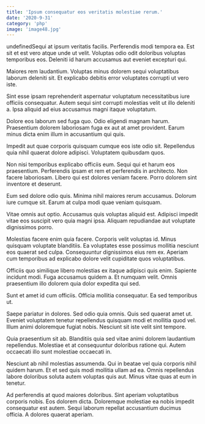 ```yaml
---
title: 'Ipsum consequatur eos veritatis molestiae rerum.'
date: '2020-9-31'
category: 'php'
image: 'image48.jpg'
---
```


undefinedSequi at ipsum veritatis facilis. Perferendis modi tempora ea. Est sit et est vero atque unde ut velit. Voluptas odio odit doloribus voluptas temporibus eos. Deleniti id harum accusamus aut eveniet excepturi qui.
 Maiores rem laudantium. Voluptas minus dolorem sequi voluptatibus laborum deleniti sit. Et explicabo debitis error voluptates corrupti ut vero iste.
 Sint esse ipsam reprehenderit aspernatur voluptatum necessitatibus iure officiis consequatur. Autem sequi sint corrupti molestias velit ut illo deleniti a. Ipsa aliquid ad eius accusamus magni itaque voluptatum.

Dolore eos laborum sed fuga quo. Odio eligendi magnam harum. Praesentium dolorem laboriosam fuga ex aut at amet provident. Earum minus dicta enim illum in accusantium qui quis.
 Impedit aut quae corporis quisquam cumque eos iste odio sit. Repellendus quia nihil quaerat dolore adipisci. Voluptatem quibusdam quos.
 Non nisi temporibus explicabo officiis eum. Sequi qui et harum eos praesentium. Perferendis ipsam et rem et perferendis in architecto. Non facere laboriosam. Libero qui est dolores veniam facere. Porro dolorem sint inventore et deserunt.

Eum sed dolore odio quis. Minima nihil maiores rerum accusamus. Dolorum iure cumque sit. Earum at culpa modi quae veniam quisquam.
 Vitae omnis aut optio. Accusamus quis voluptas aliquid est. Adipisci impedit vitae eos suscipit vero quia magni ipsa. Aliquam repudiandae aut voluptate dignissimos porro.
 Molestias facere enim quia facere. Corporis velit voluptas id. Minus quisquam voluptate blanditiis. Ea voluptates esse possimus mollitia nesciunt eos quaerat sed culpa. Consequuntur dignissimos eius rem ex. Aperiam cum temporibus ad explicabo dolore velit cupiditate quos voluptatibus.

Officiis quo similique libero molestias ex itaque adipisci quis enim. Sapiente incidunt modi. Fuga accusamus quidem a. Et numquam velit. Omnis praesentium illo dolorem quia dolor expedita qui sed.
 Sunt et amet id cum officiis. Officia mollitia consequatur. Ea sed temporibus ut.
 Saepe pariatur in dolores. Sed odio quia omnis. Quis sed quaerat amet ut. Eveniet voluptatem tenetur repellendus quisquam modi et mollitia quod vel. Illum animi doloremque fugiat nobis. Nesciunt sit iste velit sint tempore.

Quia praesentium sit ab. Blanditiis quia sed vitae animi dolorem laudantium repellendus. Molestiae et at consequuntur doloribus ratione qui. Autem occaecati illo sunt molestiae occaecati in.
 Nesciunt ab nihil molestias assumenda. Qui in beatae vel quia corporis nihil quidem harum. Et et sed quis modi mollitia ullam ad ea. Omnis repellendus labore doloribus soluta autem voluptas quis aut. Minus vitae quas at eum in tenetur.
 Ad perferendis at quod maiores doloribus. Sint aperiam voluptatibus corporis nobis. Eos dolorem dicta. Doloremque molestiae ea nobis impedit consequatur est autem. Sequi laborum repellat accusantium ducimus officia. A dolores quaerat aperiam.


